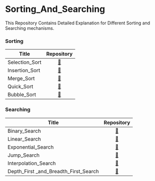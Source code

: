 # Sorting_And_Searching
This Repository Contains Detailed Explanation for Different Sorting and Searching mechanisms.

### Sorting

| Title        | Repository    
| ------------- |:-------------:|
|Selection_Sort| [🔗](https://github.com/skurnapally/Sorting_And_Searching/blob/main/Sorting/Selection_Sort.ipynb) |
|Insertion_Sort| [🔗](https://github.com/skurnapally/Sorting_And_Searching/blob/main/Sorting/Insertion_Sort.ipynb) | 
|Merge_Sort| [🔗](https://github.com/skurnapally/Sorting_And_Searching/blob/main/Sorting/Merge_Sort.ipynb) | 
|Quick_Sort| [🔗](https://github.com/skurnapally/Sorting_And_Searching/blob/main/Sorting/Quick_Sort.ipynb) | 
|Bubble_Sort| [🔗](https://github.com/skurnapally/Sorting_And_Searching/blob/main/Sorting/Bubble_Or_Sinking_Sort.ipynb) |


### Searching

 | Title        | Repository    
| ------------- |:-------------:|
|Binary_Search| [🔗](https://github.com/skurnapally/Sorting_And_Searching/blob/main/searching/Binary_Search.ipynb) |
|Linear_Search| [🔗](https://github.com/skurnapally/Sorting_And_Searching/blob/main/searching/Linear_Search.ipynb) |
|Exponential_Search| [🔗](https://github.com/skurnapally/Sorting_And_Searching/blob/main/searching/Exponential_Search.ipynb) |
|Jump_Search| [🔗](https://github.com/skurnapally/Sorting_And_Searching/blob/main/searching/Jump_Search.ipynb) |
|Interpolation_Search| [🔗](https://github.com/skurnapally/Sorting_And_Searching/blob/main/searching/Interpolation_search.ipynb) |
|Depth_First _and_Breadth_First_Search| [🔗](https://github.com/skurnapally/Sorting_And_Searching/blob/main/searching/DFS_and_BFS.ipynb) |